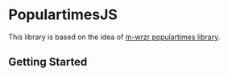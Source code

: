 # PopulartimesJS

This library is based on the idea of [m-wrzr populartimes library](https://github.com/m-wrzr/populartimes).

## Getting Started
